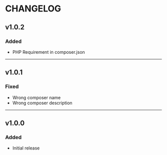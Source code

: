 # CHANGELOG

## v1.0.2

### Added 
- PHP Requirement in composer.json

---

## v1.0.1

### Fixed
- Wrong composer name
- Wrong composer description

---

## v1.0.0

### Added
- Initial release
